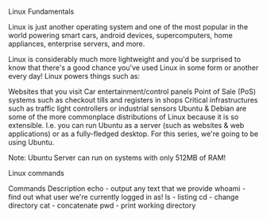 Linux Fundamentals

Linux is just another operating system and one of the most popular in the world powering smart cars, android devices, supercomputers, home appliances, enterprise servers, and more.

Linux is considerably much more lightweight and you'd be surprised to know that there's a good chance you've used Linux in some form or another every day! Linux powers things such as:

Websites that you visit
Car entertainment/control panels
Point of Sale (PoS) systems such as checkout tills and registers in shops
Critical infrastructures such as traffic light controllers or industrial sensors
Ubuntu & Debian are some of the more commonplace distributions of Linux because it is so extensible. I.e. you can run Ubuntu as a server (such as websites & web applications) or as a fully-fledged desktop. For this series, we're going to be using Ubuntu.

Note: Ubuntu Server can run on systems with only 512MB of RAM!

Linux commands

Commands	Description
echo	- output any text that we provide 
whoami	- find out what user we're currently logged in as! 
ls	- listing 
cd	- change directory 
cat	- concatenate 
pwd	- print working directory 
